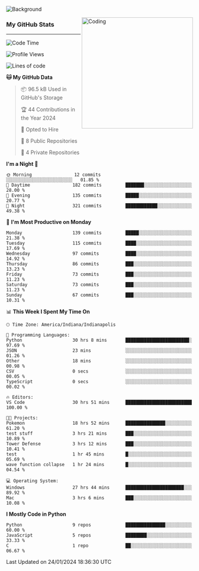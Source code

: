 ![Background](https://github.com/Nguyen-Noah/Nguyen-Noah/assets/112649680/f5d2296f-0508-400c-abcf-47c085708a2a)

<img align="right" alt="Coding" width="300" src="https://cdn.dribbble.com/users/1277312/screenshots/14733298/media/39b1045e593737587dd60e42c8422d1f.gif" >

### My GitHub Stats
---
<!--START_SECTION:waka-->
![Code Time](http://img.shields.io/badge/Code%20Time-88%20hrs%201%20min-blue)

![Profile Views](http://img.shields.io/badge/Profile%20Views-0-blue)

![Lines of code](https://img.shields.io/badge/From%20Hello%20World%20I%27ve%20Written-119.9%20thousand%20lines%20of%20code-blue)

**🐱 My GitHub Data** 

> 📦 96.5 kB Used in GitHub's Storage 
 > 
> 🏆 44 Contributions in the Year 2024
 > 
> 💼 Opted to Hire
 > 
> 📜 8 Public Repositories 
 > 
> 🔑 4 Private Repositories 
 > 
**I'm a Night 🦉** 

```text
🌞 Morning                12 commits          ░░░░░░░░░░░░░░░░░░░░░░░░░   01.85 % 
🌆 Daytime                182 commits         ███████░░░░░░░░░░░░░░░░░░   28.00 % 
🌃 Evening                135 commits         █████░░░░░░░░░░░░░░░░░░░░   20.77 % 
🌙 Night                  321 commits         ████████████░░░░░░░░░░░░░   49.38 % 
```
📅 **I'm Most Productive on Monday** 

```text
Monday                   139 commits         █████░░░░░░░░░░░░░░░░░░░░   21.38 % 
Tuesday                  115 commits         ████░░░░░░░░░░░░░░░░░░░░░   17.69 % 
Wednesday                97 commits          ████░░░░░░░░░░░░░░░░░░░░░   14.92 % 
Thursday                 86 commits          ███░░░░░░░░░░░░░░░░░░░░░░   13.23 % 
Friday                   73 commits          ███░░░░░░░░░░░░░░░░░░░░░░   11.23 % 
Saturday                 73 commits          ███░░░░░░░░░░░░░░░░░░░░░░   11.23 % 
Sunday                   67 commits          ███░░░░░░░░░░░░░░░░░░░░░░   10.31 % 
```


📊 **This Week I Spent My Time On** 

```text
🕑︎ Time Zone: America/Indiana/Indianapolis

💬 Programming Languages: 
Python                   30 hrs 8 mins       ████████████████████████░   97.69 % 
JSON                     23 mins             ░░░░░░░░░░░░░░░░░░░░░░░░░   01.26 % 
Other                    18 mins             ░░░░░░░░░░░░░░░░░░░░░░░░░   00.98 % 
CSV                      0 secs              ░░░░░░░░░░░░░░░░░░░░░░░░░   00.05 % 
TypeScript               0 secs              ░░░░░░░░░░░░░░░░░░░░░░░░░   00.02 % 

🔥 Editors: 
VS Code                  30 hrs 51 mins      █████████████████████████   100.00 % 

🐱‍💻 Projects: 
Pokemon                  18 hrs 52 mins      ███████████████░░░░░░░░░░   61.20 % 
test stuff               3 hrs 21 mins       ███░░░░░░░░░░░░░░░░░░░░░░   10.89 % 
Tower Defense            3 hrs 12 mins       ███░░░░░░░░░░░░░░░░░░░░░░   10.41 % 
test                     1 hr 45 mins        █░░░░░░░░░░░░░░░░░░░░░░░░   05.69 % 
wave function collapse   1 hr 24 mins        █░░░░░░░░░░░░░░░░░░░░░░░░   04.54 % 

💻 Operating System: 
Windows                  27 hrs 44 mins      ██████████████████████░░░   89.92 % 
Mac                      3 hrs 6 mins        ███░░░░░░░░░░░░░░░░░░░░░░   10.08 % 
```

**I Mostly Code in Python** 

```text
Python                   9 repos             ███████████████░░░░░░░░░░   60.00 % 
JavaScript               5 repos             ████████░░░░░░░░░░░░░░░░░   33.33 % 
C                        1 repo              ██░░░░░░░░░░░░░░░░░░░░░░░   06.67 % 
```




 Last Updated on 24/01/2024 18:36:30 UTC
<!--END_SECTION:waka-->

<!--
**Nguyen-Noah/Nguyen-Noah** is a ✨ _special_ ✨ repository because its `README.md` (this file) appears on your GitHub profile.

Here are some ideas to get you started:

- 🔭 I’m currently working on ...
- 🌱 I’m currently learning ...
- 👯 I’m looking to collaborate on ...
- 🤔 I’m looking for help with ...
- 💬 Ask me about ...
- 📫 How to reach me: ...
- 😄 Pronouns: ...
- ⚡ Fun fact: ...
-->
